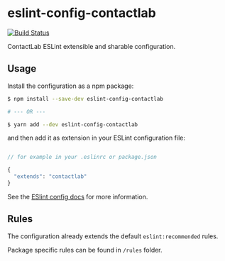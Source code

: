 # eslint-config-contactlab

[![Build Status](https://clab-dev.visualstudio.com/OSS/_apis/build/status/contactlab.eslint-config-contactlab?branchName=azure-pipelines)](https://clab-dev.visualstudio.com/OSS/_build/latest?definitionId=31&branchName=azure-pipelines)

ContactLab ESLint extensible and sharable configuration.

## Usage

Install the configuration as a npm package:

```sh
$ npm install --save-dev eslint-config-contactlab

# --- OR ---

$ yarn add --dev eslint-config-contactlab
```

and then add it as extension in your ESLint configuration file:

```javascript

// for example in your .eslinrc or package.json

{
  "extends": "contactlab"
}

```

See the [ESlint config docs](http://eslint.org/docs/user-guide/configuring#extending-configuration-files) for more information.

## Rules

The configuration already extends the default `eslint:recommended` rules.

Package specific rules can be found in `/rules` folder.
